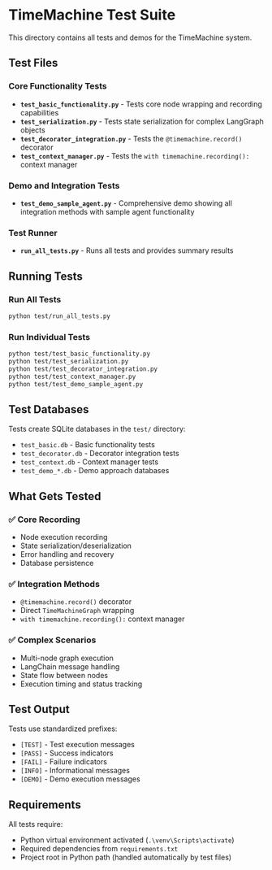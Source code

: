 # TimeMachine Test Suite

This directory contains all tests and demos for the TimeMachine system.

## Test Files

### Core Functionality Tests
- **`test_basic_functionality.py`** - Tests core node wrapping and recording capabilities
- **`test_serialization.py`** - Tests state serialization for complex LangGraph objects  
- **`test_decorator_integration.py`** - Tests the `@timemachine.record()` decorator
- **`test_context_manager.py`** - Tests the `with timemachine.recording():` context manager

### Demo and Integration Tests  
- **`test_demo_sample_agent.py`** - Comprehensive demo showing all integration methods with sample agent functionality

### Test Runner
- **`run_all_tests.py`** - Runs all tests and provides summary results

## Running Tests

### Run All Tests
```bash
python test/run_all_tests.py
```

### Run Individual Tests
```bash
python test/test_basic_functionality.py
python test/test_serialization.py
python test/test_decorator_integration.py
python test/test_context_manager.py
python test/test_demo_sample_agent.py
```

## Test Databases

Tests create SQLite databases in the `test/` directory:
- `test_basic.db` - Basic functionality tests
- `test_decorator.db` - Decorator integration tests  
- `test_context.db` - Context manager tests
- `test_demo_*.db` - Demo approach databases

## What Gets Tested

### ✅ Core Recording
- Node execution recording
- State serialization/deserialization
- Error handling and recovery
- Database persistence

### ✅ Integration Methods
- `@timemachine.record()` decorator
- Direct `TimeMachineGraph` wrapping
- `with timemachine.recording():` context manager

### ✅ Complex Scenarios
- Multi-node graph execution
- LangChain message handling
- State flow between nodes
- Execution timing and status tracking

## Test Output

Tests use standardized prefixes:
- `[TEST]` - Test execution messages
- `[PASS]` - Success indicators  
- `[FAIL]` - Failure indicators
- `[INFO]` - Informational messages
- `[DEMO]` - Demo execution messages

## Requirements

All tests require:
- Python virtual environment activated (`.\venv\Scripts\activate`)
- Required dependencies from `requirements.txt`
- Project root in Python path (handled automatically by test files)
